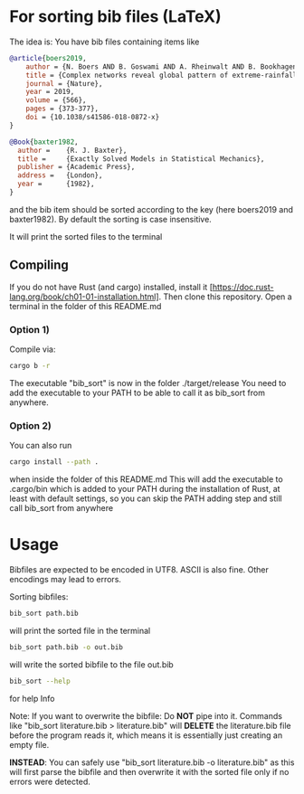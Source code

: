 # For sorting bib files (LaTeX)

The idea is: You have bib files containing items like 

```bib
@article{boers2019,
    author = {N. Boers AND B. Goswami AND A. Rheinwalt AND B. Bookhagen AND B. Hoskins AND J. Kurths},
    title = {Complex networks reveal global pattern of extreme-rainfall teleconnections},
    journal = {Nature},
    year = 2019,
    volume = {566},
    pages = {373-377},
    doi = {10.1038/s41586-018-0872-x}
}

@Book{baxter1982,
  author =    {R. J. Baxter},
  title =     {Exactly Solved Models in Statistical Mechanics},
  publisher = {Academic Press},
  address =   {London},
  year =      {1982},
}
```

and the bib item should be sorted according to the key (here boers2019 and baxter1982).
By default the sorting is case insensitive.

It will print the sorted files to the terminal

## Compiling

If you do not have Rust (and cargo) installed, install it [https://doc.rust-lang.org/book/ch01-01-installation.html].
Then clone this repository. Open a terminal in the folder of this README.md

### Option 1)
Compile via:
```bash
cargo b -r
```
The executable "bib_sort" is now in the folder ./target/release
You need to add the executable to your PATH to be able to call it as bib_sort from anywhere.

### Option 2)
You can also run
```bash
cargo install --path .
```
when inside the folder of this README.md 
This will add the executable to .cargo/bin which is 
added to your PATH during the installation of Rust, 
at least with default settings, so you can skip the PATH adding 
step and still call bib_sort from anywhere

# Usage

Bibfiles are expected to be encoded in UTF8. ASCII is also fine.
Other encodings may lead to errors.

Sorting bibfiles:
```bash
bib_sort path.bib
```
will print the sorted file in the terminal

```bash
bib_sort path.bib -o out.bib
```
will write the sorted bibfile to the file out.bib

```bash
bib_sort --help
```
for help Info

Note: If you want to overwrite the bibfile: Do **NOT** pipe into it. 
Commands like "bib_sort literature.bib > literature.bib" will **DELETE** the literature.bib file 
before the program reads it, which means it is essentially just creating an empty file.

**INSTEAD**: You can safely use "bib_sort literature.bib -o literature.bib" as this will first parse
the bibfile and then overwrite it with the sorted file only if no errors were detected.